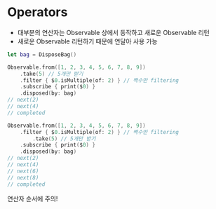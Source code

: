 # Operators

- 대부분의 연산자는 Observable 상에서 동작하고 새로운 Observable 리턴
- 새로운 Observable 리턴하기 때문에 연달아 사용 가능

```swift
let bag = DisposeBag()

Observable.from([1, 2, 3, 4, 5, 6, 7, 8, 9])
    .take(5) // 5개만 받기
    .filter { $0.isMultiple(of: 2) } // 짝수만 filtering
    .subscribe { print($0) }
    .disposed(by: bag)
// next(2)
// next(4)
// completed

Observable.from([1, 2, 3, 4, 5, 6, 7, 8, 9]) 
    .filter { $0.isMultiple(of: 2) } // 짝수만 filtering
		.take(5) // 5개만 받기
    .subscribe { print($0) }
    .disposed(by: bag)
// next(2)
// next(4)
// next(6)
// next(8)
// completed
```

연산자 순서에 주의!